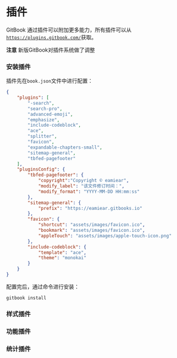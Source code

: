# 插件

GitBook 通过插件可以附加更多能力，所有插件可以从[`https://plugins.gitbook.com/`](tps://plugins.gitbook.com/ )获取。

**注意** 新版GitBook对插件系统做了调整

### 安装插件

插件先在`book.json`文件中进行配置：

```json
{
    "plugins": [ 
        "-search",
        "search-pro",
        "advanced-emoji",
        "emphasize",
        "include-codeblock",
        "ace",
        "splitter",
        "favicon",
        "expandable-chapters-small",
        "sitemap-general",
        "tbfed-pagefooter"
    ],
    "pluginsConfig": {
        "tbfed-pagefooter": {
            "copyright":"Copyright © eamiear",
            "modify_label": "该文件修订时间：",
            "modify_format": "YYYY-MM-DD HH:mm:ss"
        },
        "sitemap-general": {
            "prefix": "https://eamiear.gitbooks.io"
        },
        "favicon": {
            "shortcut": "assets/images/favicon.ico",
            "bookmark": "assets/images/favicon.ico",
            "appleTouch": "assets/images/apple-touch-icon.png"
        },
        "include-codeblock": {
            "template": "ace",
            "theme": "monokai"
        }
    }
}
```

配置完后，通过命令进行安装：

```shell
gitbook install
```

### 样式插件

### 功能插件

### 统计插件